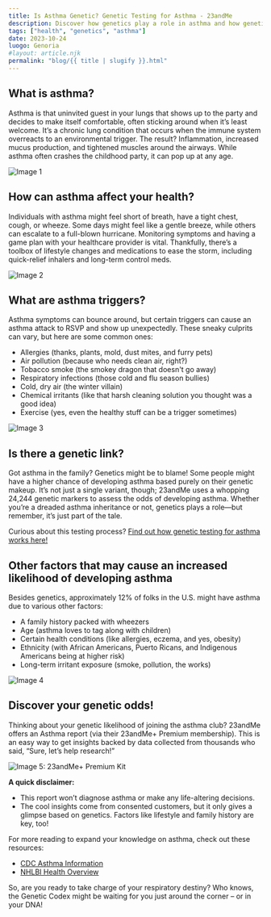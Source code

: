 ```yaml
---
title: Is Asthma Genetic? Genetic Testing for Asthma - 23andMe
description: Discover how genetics play a role in asthma and how genetic testing can offer insights.
tags: ["health", "genetics", "asthma"]
date: 2023-10-24
luogo: Genoria
#layout: article.njk
permalink: "blog/{{ title | slugify }}.html"
---
```


**What is asthma?**
-------------------

Asthma is that uninvited guest in your lungs that shows up to the party and decides to make itself comfortable, often sticking around when it’s least welcome. It’s a chronic lung condition that occurs when the immune system overreacts to an environmental trigger. The result? Inflammation, increased mucus production, and tightened muscles around the airways. While asthma often crashes the childhood party, it can pop up at any age. 

![Image 1](http://100.21.172.34/wp-content/uploads/2022/10/diagram-of-asthma-in-the-lungs-239x300.png)

**How can asthma affect your health?**
--------------------------------------

Individuals with asthma might feel short of breath, have a tight chest, cough, or wheeze. Some days might feel like a gentle breeze, while others can escalate to a full-blown hurricane. Monitoring symptoms and having a game plan with your healthcare provider is vital. Thankfully, there’s a toolbox of lifestyle changes and medications to ease the storm, including quick-relief inhalers and long-term control meds.

![Image 2](http://100.21.172.34/wp-content/uploads/2022/10/asthma-symptoms-223x300.png)

**What are asthma triggers?**
-----------------------------

Asthma symptoms can bounce around, but certain triggers can cause an asthma attack to RSVP and show up unexpectedly. These sneaky culprits can vary, but here are some common ones:

- Allergies (thanks, plants, mold, dust mites, and furry pets)
- Air pollution (because who needs clean air, right?)
- Tobacco smoke (the smokey dragon that doesn't go away)
- Respiratory infections (those cold and flu season bullies)
- Cold, dry air (the winter villain)
- Chemical irritants (like that harsh cleaning solution you thought was a good idea)
- Exercise (yes, even the healthy stuff can be a trigger sometimes)

![Image 3](http://100.21.172.34/wp-content/uploads/2022/10/common-asthma-triggers-246x300.png)

**Is there a genetic link?**
----------------------------

Got asthma in the family? Genetics might be to blame! Some people might have a higher chance of developing asthma based purely on their genetic makeup. It’s not just a single variant, though; 23andMe uses a whopping 24,244 genetic markers to assess the odds of developing asthma. Whether you’re a dreaded asthma inheritance or not, genetics plays a role—but remember, it’s just part of the tale.

Curious about this testing process? [Find out how genetic testing for asthma works here!](https://www.23andme.com/howitworks/)

**Other factors that may cause an increased likelihood of developing asthma**
-----------------------------------------------------------------------------

Besides genetics, approximately 12% of folks in the U.S. might have asthma due to various other factors:

- A family history packed with wheezers 
- Age (asthma loves to tag along with children)
- Certain health conditions (like allergies, eczema, and yes, obesity)
- Ethnicity (with African Americans, Puerto Ricans, and Indigenous Americans being at higher risk)
- Long-term irritant exposure (smoke, pollution, the works)

![Image 4](http://100.21.172.34/wp-content/uploads/2022/10/factors-that-impact-developing-asthma-300x300.png)

**Discover your genetic odds!**
---------------------------------------------------------------------------------

Thinking about your genetic likelihood of joining the asthma club? 23andMe offers an Asthma report (via their 23andMe+ Premium membership). This is an easy way to get insights backed by data collected from thousands who said, “Sure, let’s help research!”

![Image 5: 23andMe+ Premium Kit](https://www.23andme.com/uploads/sites/2/20240109213029/Premium.jpg)

**A quick disclaimer:**

- This report won’t diagnose asthma or make any life-altering decisions.
- The cool insights come from consented customers, but it only gives a glimpse based on genetics. Factors like lifestyle and family history are key, too!

For more reading to expand your knowledge on asthma, check out these resources:
- [CDC Asthma Information](https://www.cdc.gov/asthma/nhis/2019/table2-1.htm)
- [NHLBI Health Overview](https://www.nhlbi.nih.gov/health/asthma)

So, are you ready to take charge of your respiratory destiny? Who knows, the Genetic Codex might be waiting for you just around the corner – or in your DNA!
